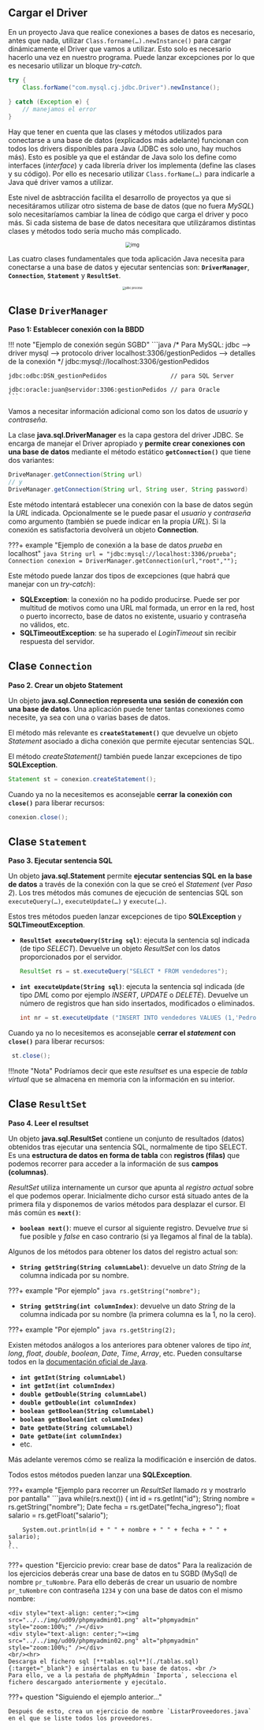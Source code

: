 ## Cargar el Driver

En un proyecto Java que realice conexiones a bases de datos es necesario, antes que nada, utilizar `Class.forname(…).newInstance()` para cargar dinámicamente el Driver que vamos a utilizar. Esto solo es necesario hacerlo una vez en nuestro programa. Puede lanzar excepciones por lo que es necesario utilizar un bloque *try-catch*.

```java
try {
	Class.forName("com.mysql.cj.jdbc.Driver").newInstance();	
    
} catch (Exception e) {
	// manejamos el error
}
```

Hay que tener en cuenta que las clases y métodos utilizados para conectarse a una base de datos (explicados más adelante) funcionan con todos los drivers disponibles para Java (JDBC es solo uno, hay muchos más). Esto es posible ya que el estándar de Java solo los define como interfaces (*interface*) y cada librería driver los implementa (define las clases y su código). Por ello es necesario utilizar `Class.forName(…)` para indicarle a Java qué driver vamos a utilizar.

Este nivel de asbtracción facilita el desarrollo de proyectos ya que si necesitáramos utilizar otro sistema de base de datos (que no fuera *MySQL*) solo necesitaríamos cambiar la línea de código que carga el driver y poco más. Si cada sistema de base de datos necesitara que utilizáramos distintas clases y métodos todo sería mucho más complicado.

<div style="text-align: center;"><img src="../../img/ud09/clases_conexiones.png" alt="img" style="zoom:70%;" /></div>

Las cuatro clases fundamentales que toda aplicación Java necesita para conectarse a una base de datos y ejecutar sentencias son: **`DriverManager`**, **`Connection`**, **`Statement`** y **`ResultSet`**. 

<div style="text-align: center;"><img src="../../img/ud09/jdbc_proceso.png" alt="jdbc proceso" style="zoom:40%;" /></div>

##  Clase `DriverManager`

**Paso 1: Establecer conexión con la BBDD**

!!! note "Ejemplo de conexión según SGBD"
	```java
	/* Para MySQL:
		jdbc  --> driver
		mysql --> protocolo driver
		localhost:3306/gestionPedidos --> detalles de la conexión
	*/
	jdbc:mysql://localhost:3306/gestionPedidos
	
	jdbc:odbc:DSN_gestionPedidos				  // para SQL Server
	
	jdbc:oracle:juan@servidor:3306:gestionPedidos // para Oracle
	```

Vamos a necesitar información adicional como son los datos de *usuario* y *contraseña*.

La clase **java.sql.DriverManager** es la capa gestora del driver JDBC. Se encarga de manejar el Driver apropiado y **permite crear conexiones con una base de datos** mediante el método estático **`getConnection()`** que tiene dos variantes:

```java
DriveManager.getConnection(String url)
// y
DriveManager.getConnection(String url, String user, String password)
```


Este método intentará establecer una conexión con la base de datos según la *URL* indicada. Opcionalmente se le puede pasar el *usuario* y *contraseña* como argumento (también se puede indicar en la propia *URL*). Si la conexión es satisfactoria devolverá un objeto **Connection**.

???+ example "Ejemplo de conexión a la base de datos *prueba* en localhost"
	```java
	String url = "jdbc:mysql://localhost:3306/prueba";
	Connection conexion = DriverManager.getConnection(url,"root","");
	```


Este método puede lanzar dos tipos de excepciones (que habrá que manejar con un *try-catch*):

- **SQLException**: la conexión no ha podido producirse. Puede ser por multitud de motivos como una URL mal formada, un error en la red, host o puerto incorrecto, base de datos no existente, usuario y contraseña no válidos, etc.
- **SQLTimeoutException**: se ha superado el *LoginTimeout* sin recibir respuesta del servidor.


##  Clase `Connection`

**Paso 2. Crear un objeto Statement**

Un objeto **java.sql.Connection representa una** **sesión de** **conexión con una base de datos**. Una aplicación puede tener tantas conexiones como necesite, ya sea con una o varias bases de datos.

El método más relevante es **`createStatement()`** que devuelve un objeto *Statement* asociado a dicha conexión que permite ejecutar sentencias SQL.

El método *createStatement()* también puede lanzar excepciones de tipo **SQLException**.

```java
Statement st = conexion.createStatement();
```

Cuando ya no la necesitemos es aconsejable **cerrar** **la conexión con `close()`** para liberar recursos:

```java
conexion.close();
```


##  Clase `Statement`

**Paso 3. Ejecutar sentencia SQL**

Un objeto **java.sql.Statement** permite **ejecutar** **sentencias SQL** **en** **la base de datos** a través de la conexión con la que se creó el *Statement* (ver *Paso 2*). Los tres métodos más comunes de ejecución de sentencias SQL son `executeQuery(…)`, `executeUpdate(…)` y `execute(…)`.

Estos tres métodos pueden lanzar excepciones de tipo **SQLException** y **SQLTimeoutException**.


- **`ResultSet executeQuery(String sql)`**: ejecuta la sentencia sql indicada (de tipo *SELECT*). Devuelve un objeto *ResultSet* con los datos proporcionados por el servidor.  

   ```java
   ResultSet rs = st.executeQuery("SELECT * FROM vendedores");
   ```

- **`int executeUpdate(String sql)`**: ejecuta la sentencia sql indicada (de tipo *DML* como por ejemplo *INSERT*, *UPDATE* o *DELETE*).  Devuelve un número de registros que han sido insertados, modificados o eliminados.

   ```java
   int nr = st.executeUpdate ("INSERT INTO vendedores VALUES (1,'Pedro Gil', '2017-04-11', 15000);")
   ```

Cuando ya no lo necesitemos es aconsejable **cerrar el *statement* con `close()`** para liberar recursos:

   ```java
	st.close();
   ```

!!!note "Nota"
    Podríamos decir que este *resultset* es una especie de *tabla virtual* que se almacena en memoria con la información en su interior.

##  Clase `ResultSet`

**Paso 4. Leer el resultset**

Un objeto **java.sql.ResultSet** contiene un conjunto de resultados (datos) obtenidos tras ejecutar una sentencia SQL, normalmente de tipo SELECT. Es una **estructura de datos en forma de tabla** con **registros (filas)** que podemos recorrer para acceder a la información de sus **campos (columnas)**.

*ResultSet* utiliza internamente un cursor que apunta al *registro actual* sobre el que podemos operar. Inicialmente dicho cursor está situado antes de la primera fila y disponemos de varios métodos para desplazar el cursor. El más común es **`next()`**:


- **`boolean next()`**: mueve el cursor al siguiente registro. Devuelve *true* si fue posible y *false* en caso contrario (si ya llegamos al final de la tabla).


Algunos de los métodos para obtener los datos del registro actual son:


- **`String getString(String columnLabel)`**: devuelve un dato *String* de la columna indicada por su nombre. 

???+ example "Por ejemplo"
	```java
	rs.getString("nombre");
	```

- **`String getString(int columnIndex)`**: devuelve un dato *String* de la columna indicada por su nombre (la primera columna es la 1, no la cero). 

???+ example "Por ejemplo"
	```java
	rs.getString(2);
	```

   Existen métodos análogos a los anteriores para obtener valores de tipo *int*, *long*, *float*, *double*, *boolean*, *Date*, *Time*, *Array*, etc. Pueden consultarse todos en la [documentación oficial de Java](https://docs.oracle.com/en/java/javase/11/docs/api/java.sql/java/sql/ResultSet.html).


- **`int getInt(String columnLabel)`**
- **`int getInt(int columnIndex)`**
- **`double getDouble(String columnLabel)`**
- **`double getDouble(int columnIndex)`**
- **`boolean getBoolean(String columnLabel)`**
- **`boolean getBoolean(int columnIndex)`**
- **`Date getDate(String columnLabel)`**
- **`Date getDate(int columnIndex)`**
- etc.


Más adelante veremos cómo se realiza la modificación e inserción de datos.

Todos estos métodos pueden lanzar una **SQLException**.

???+ example "Ejemplo para recorrer un *ResultSet* llamado *rs* y mostrarlo por pantalla"
	```java
	while(rs.next()) {
		int id = rs.getInt("id");
		String nombre = rs.getString("nombre");
		Date fecha = rs.getDate("fecha_ingreso");
		float salario = rs.getFloat("salario");
		
		System.out.println(id + " " + nombre + " " + fecha + " " + salario);
	}
	```

???+ question "Ejercicio previo: crear base de datos"
	Para la realización de los ejercicios deberás crear una base de datos en tu SGBD (MySql) de nombre `pr_tuNombre`.
	Para ello deberás de crear un usuario de nombre `pr_tuNombre` con contraseña `1234` y con una base de datos con el mismo nombre:

	<div style="text-align: center;"><img src="../../img/ud09/phpmyadmin01.png" alt="phpmyadmin" style="zoom:100%;" /></div>
	<div style="text-align: center;"><img src="../../img/ud09/phpmyadmin02.png" alt="phpmyadmin" style="zoom:100%;" /></div>
	<br/><hr>
	Descarga el fichero sql [**tablas.sql**](./tablas.sql){:target="_blank"} e insértalas en tu base de datos. <br />
	Para ello, ve a la pestaña de phpMyAdmin `Importa`, selecciona el fichero descargado anteriormente y ejecútalo.



???+ question "Siguiendo el ejemplo anterior..."
	
	Después de esto, crea un ejercicio de nombre `ListarProveedores.java` en el que se liste todos los proveedores.

